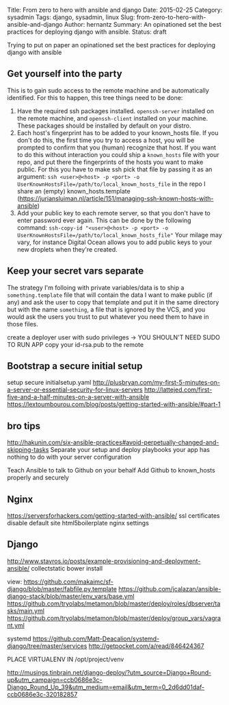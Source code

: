 Title: From zero to hero with ansible and django 
Date: 2015-02-25
Category: sysadmin
Tags: django, sysadmin, linux
Slug: from-zero-to-hero-with-ansible-and-django
Author: hernantz 
Summary: An opinationed set the best practices for deploying django with ansible.
Status: draft

Trying to put on paper an opinationed set the best practices for deploying django with ansible

## Get yourself into the party
This is to gain sudo access to the remote machine and be automatically identified.
For this to happen, this tree things need to be done:
1) Have the required ssh packages installed. `openssh-server` installed on the remote machine, 
and `openssh-client` installed on your machine. These packages should be installed by default 
on your distro.
2) Each host's fingerprint has to be added to your known_hosts file.
If you don't do this, the first time you try to access a host, you will be prompted to confirm
that you (human) recognize that host.
If you want to do this without interaction you could ship a `known_hosts` file with your repo, 
and put there the fingerprints of the hosts you want to make public.
For this you have to make ssh pick that file by passing it as an argument:
`ssh <user>@<host> -p <port> -o UserKnownHostsFile=/path/to/local_known_hosts_file`
in the repo I share an (empty) known_hosts.template
(https://juriansluiman.nl/article/151/managing-ssh-known-hosts-with-ansible)
3) Add your public key to each remote server, so that you don't have to enter password ever again.
This can be done by the following command: 
`ssh-copy-id "<user>@<host> -p <port> -o UserKnownHostsFile=/path/to/local_known_hosts_file"`
Your milage may vary, for instance Digital Ocean allows you to add public keys to your new droplets 
when they're created.

## Keep your secret vars separate
The strategy I'm folloing with private variables/data is to ship a `something.template` file
that will contain the data I want to make public (if any) and ask the user to copy that template
and put it in the same directory but with the name `something`, a file that is ignored by the VCS, 
and you would ask the users you trust to put whatever you need them to have in those files. 


create a deployer user with sudo privileges -> YOU SHOULN'T NEED SUDO TO RUN APP
copy your id-rsa.pub to the remote


## Bootstrap a secure initial setup
setup secure initialsetup.yaml
http://plusbryan.com/my-first-5-minutes-on-a-server-or-essential-security-for-linux-servers
http://lattejed.com/first-five-and-a-half-minutes-on-a-server-with-ansible
https://lextoumbourou.com/blog/posts/getting-started-with-ansible/#part-1


## bro tips
http://hakunin.com/six-ansible-practices#avoid-perpetually-changed-and-skipping-tasks
Separate your setup and deploy playbooks
your app has nothing to do with your server configuration



Teach Ansible to talk to Github on your behalf
Add Github to known_hosts properly and securely


## Nginx
https://serversforhackers.com/getting-started-with-ansible/
ssl certificates
disable default site 
html5boilerplate nginx settings


## Django
http://www.stavros.io/posts/example-provisioning-and-deployment-ansible/
collectstatic
bower install


view: https://github.com/makaimc/sf-django/blob/master/fabfile.py.template
https://github.com/jcalazan/ansible-django-stack/blob/master/env_vars/base.yml
https://github.com/tryolabs/metamon/blob/master/deploy/roles/dbserver/tasks/main.yml
https://github.com/tryolabs/metamon/blob/master/deploy/group_vars/vagrant.yml

systemd
https://github.com/Matt-Deacalion/systemd-django/tree/master/services
http://getpocket.com/a/read/846424367



PLACE VIRTUALENV IN /opt/project/venv

http://musings.tinbrain.net/django-deploy/?utm_source=Django+Round-up&utm_campaign=ccb0686e3c-Django_Round_Up_39&utm_medium=email&utm_term=0_2d6dd01daf-ccb0686e3c-320182857
